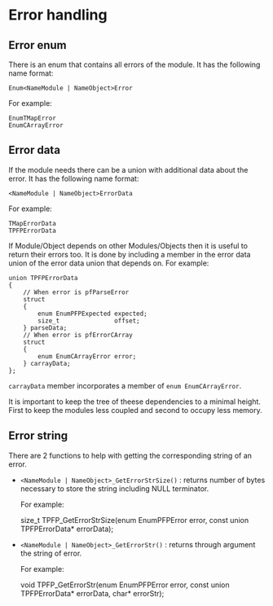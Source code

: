 # Error handling

## Error enum

There is an enum that contains all errors of the module. It has the following name format:

	Enum<NameModule | NameObject>Error

For example:

	EnumTMapError
	EnumCArrayError

## Error data

If the module needs there can be a union with additional data about the error. It has the following name format:

	<NameModule | NameObject>ErrorData

For example:

	TMapErrorData
	TPFPErrorData

If Module/Object depends on other Modules/Objects then it is useful to return their errors too. It is done by including a member in the error data union of the error data union that depends on. For example: 

	union TPFPErrorData
	{
		// When error is pfParseError
		struct
		{
			enum EnumPFPExpected expected;
			size_t               offset;
		} parseData;
		// When error is pfErrorCArray
		struct
		{
			enum EnumCArrayError error;
		} carrayData;
	};

`carrayData` member incorporates a member of `enum EnumCArrayError`.

It is important to keep the tree of theese dependencies to a minimal height. First to keep the modules less coupled and second to occupy less memory.

## Error string

There are 2 functions to help with getting the corresponding string of an error.

* `<NameModule | NameObject>_GetErrorStrSize()` : returns number of bytes necessary to store the string including NULL terminator.

	For example: 

	size_t TPFP_GetErrorStrSize(enum EnumPFPError error, const union TPFPErrorData* errorData);

* `<NameModule | NameObject>_GetErrorStr()` : returns through argument the string of error.

	For example:

	void TPFP_GetErrorStr(enum EnumPFPError error, const union TPFPErrorData* errorData, char* errorStr);